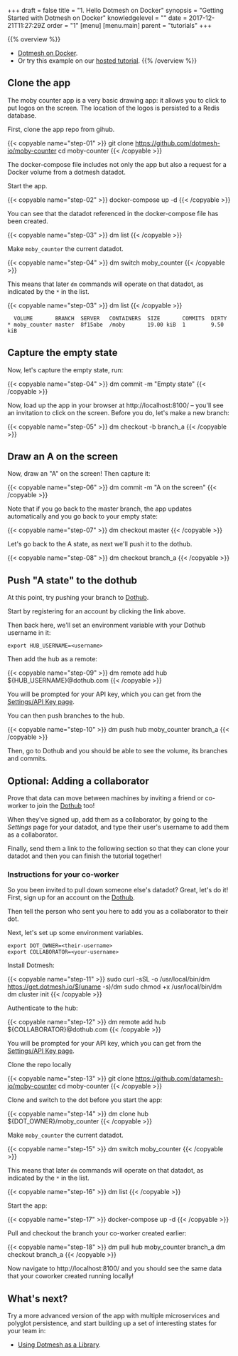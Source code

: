 +++
draft = false
title = "1. Hello Dotmesh on Docker"
synopsis = "Getting Started with Dotmesh on Docker"
knowledgelevel = ""
date = 2017-12-21T11:27:29Z
order = "1"
[menu]
  [menu.main]
    parent = "tutorials"
+++

{{% overview %}}
* [Dotmesh on Docker](/install-setup/docker/).
* Or try this example on our [hosted tutorial](/install-setup/katacoda/).
{{% /overview %}}

## Clone the app

The moby counter app is a very basic drawing app: it allows you to click to put logos on the screen.
The location of the logos is persisted to a Redis database.

First, clone the app repo from gihub.

{{< copyable name="step-01" >}}
git clone https://github.com/dotmesh-io/moby-counter
cd moby-counter
{{< /copyable >}}

The docker-compose file includes not only the app but also a request for a Docker volume from a dotmesh datadot. 

Start the app.

{{< copyable name="step-02" >}}
docker-compose up -d
{{< /copyable >}}

You can see that the datadot referenced in the docker-compose file has been created.

{{< copyable name="step-03" >}}
dm list
{{< /copyable >}}

Make `moby_counter` the current datadot.

{{< copyable name="step-04" >}}
dm switch moby_counter
{{< /copyable >}}

This means that later `dm` commands will operate on that datadot, as indicated by the `*` in the list.

{{< copyable name="step-03" >}}
dm list
{{< /copyable >}}

```plain
  VOLUME       BRANCH  SERVER   CONTAINERS  SIZE       COMMITS  DIRTY
* moby_counter master  8f15abe  /moby       19.00 kiB  1        9.50 kiB
```

## Capture the empty state

Now, let's capture the empty state, run:

{{< copyable name="step-04" >}}
dm commit -m "Empty state"
{{< /copyable >}}

Now, load up the app in your browser at http://localhost:8100/ – you'll see an invitation to click on the screen. Before you do, let's make a new branch:

{{< copyable name="step-05" >}}
dm checkout -b branch_a
{{< /copyable >}}

## Draw an A on the screen

Now, draw an "A" on the screen! Then capture it:

{{< copyable name="step-06" >}}
dm commit -m "A on the screen"
{{< /copyable >}}

Note that if you go back to the master branch, the app updates automatically and you go back to your empty state:

{{< copyable name="step-07" >}}
dm checkout master
{{< /copyable >}}

Let's go back to the A state, as next we'll push it to the dothub.

{{< copyable name="step-08" >}}
dm checkout branch_a
{{< /copyable >}}

## Push "A state" to the dothub

At this point, try pushing your branch to [Dothub](https://dothub.com).

Start by registering for an account by clicking the link above.

Then back here, we'll set an environment variable with your Dothub username in it:

```plain
export HUB_USERNAME=<username>
```

Then add the hub as a remote:

{{< copyable name="step-09" >}}
dm remote add hub ${HUB_USERNAME}@dothub.com
{{< /copyable >}}

You will be prompted for your API key, which you can get from the [Settings/API Key page](https://dothub.com/ui/settings/apikey).

You can then push branches to the hub.

{{< copyable name="step-10" >}}
dm push hub moby_counter branch_a
{{< /copyable >}}

Then, go to Dothub and you should be able to see the volume, its branches and commits.


## Optional: Adding a collaborator

Prove that data can move between machines by inviting a friend or co-worker to join the [Dothub](https://dothub.com/) too!

When they've signed up, add them as a collaborator, by going to the _Settings_ page for your datadot, and type their user's username to add them as a collaborator.

Finally, send them a link to the following section so that they can clone your datadot and then you can finish the tutorial together!


### Instructions for your co-worker

So you been invited to pull down someone else's datadot?
Great, let's do it!
First, sign up for an account on the [Dothub](https://dothub.com).

Then tell the person who sent you here to add you as a collaborator to their dot.

Next, let's set up some environment variables.

```plain
export DOT_OWNER=<their-username>
export COLLABORATOR=<your-username>
```

Install Dotmesh:

{{< copyable name="step-11" >}}
sudo curl -sSL -o /usr/local/bin/dm \
    https://get.dotmesh.io/$(uname -s)/dm
sudo chmod +x /usr/local/bin/dm
dm cluster init
{{< /copyable >}}

Authenticate to the hub:

{{< copyable name="step-12" >}}
dm remote add hub ${COLLABORATOR}@dothub.com
{{< /copyable >}}

You will be prompted for your API key, which you can get from the [Settings/API Key page](https://dothub.com/ui/settings/apikey).

Clone the repo locally

{{< copyable name="step-13" >}}
git clone https://github.com/datamesh-io/moby-counter
cd moby-counter
{{< /copyable >}}

Clone and switch to the dot before you start the app:

{{< copyable name="step-14" >}}
dm clone hub ${DOT_OWNER}/moby_counter
{{< /copyable >}}

Make `moby_counter` the current datadot.

{{< copyable name="step-15" >}}
dm switch moby_counter
{{< /copyable >}}

This means that later `dm` commands will operate on that datadot, as indicated by the `*` in the list.

{{< copyable name="step-16" >}}
dm list
{{< /copyable >}}

Start the app:

{{< copyable name="step-17" >}}
docker-compose up -d
{{< /copyable >}}

Pull and checkout the branch your co-worker created earlier:

{{< copyable name="step-18" >}}
dm pull hub moby_counter branch_a
dm checkout branch_a
{{< /copyable >}}

Now navigate to http://localhost:8100/ and you should see the same data that your coworker created running locally!

## What's next?

Try a more advanced version of the app with multiple microservices and polyglot persistence, and start building up a set of interesting states for your team in:

* [Using Dotmesh as a Library](/tutorials/library/).
